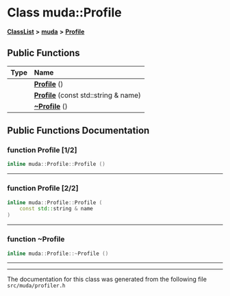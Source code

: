 

# Class muda::Profile



[**ClassList**](annotated.md) **>** [**muda**](namespacemuda.md) **>** [**Profile**](classmuda_1_1_profile.md)










































## Public Functions

| Type | Name |
| ---: | :--- |
|   | [**Profile**](#function-profile-12) () <br> |
|   | [**Profile**](#function-profile-22) (const std::string & name) <br> |
|   | [**~Profile**](#function-profile) () <br> |




























## Public Functions Documentation




### function Profile [1/2]

```C++
inline muda::Profile::Profile () 
```




<hr>



### function Profile [2/2]

```C++
inline muda::Profile::Profile (
    const std::string & name
) 
```




<hr>



### function ~Profile 

```C++
inline muda::Profile::~Profile () 
```




<hr>

------------------------------
The documentation for this class was generated from the following file `src/muda/profiler.h`

